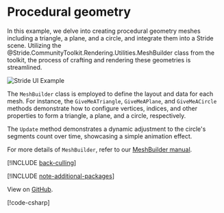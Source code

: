 # Procedural geometry

In this example, we delve into creating procedural geometry meshes including a triangle, a plane, and a circle, and integrate them into a Stride scene. Utilizing the @Stride.CommunityToolkit.Rendering.Utilities.MeshBuilder class from the toolkit, the process of crafting and rendering these geometries is streamlined.

![Stride UI Example](media/stride-game-engine-procedural-geometry.webp)

The `MeshBuilder` class is employed to define the layout and data for each mesh. For instance, the `GiveMeATriangle`, `GiveMeAPlane`, and `GiveMeACircle` methods demonstrate how to configure vertices, indices, and other properties to form a triangle, a plane, and a circle, respectively.

The `Update` method demonstrates a dynamic adjustment to the circle's segments count over time, showcasing a simple animation effect.

For more details of `MeshBuilder`, refer to our [MeshBuilder manual](../../rendering/mesh-builder.md).

[!INCLUDE [back-culling](../../../includes/manual/examples/back-culling.md)]

[!INCLUDE [note-additional-packages](../../../includes/manual/examples/note-additional-packages.md)]

View on [GitHub](https://github.com/stride3d/stride-community-toolkit/tree/main/examples/code-only/Example05_ProceduralGeometry).

[!code-csharp[](../../../../examples/code-only/Example05_ProceduralGeometry/Program.cs)]
